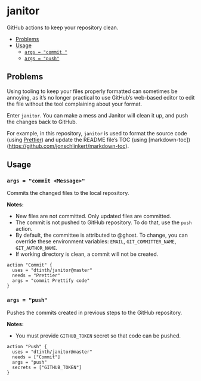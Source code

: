 # janitor

GitHub actions to keep your repository clean.

<!-- toc -->

- [Problems](#problems)
- [Usage](#usage)
  - [`args = "commit "`](#args--commit-)
  - [`args = "push"`](#args--push)

<!-- tocstop -->

## Problems

Using tooling to keep your files properly formatted can sometimes be annoying, as it’s no longer practical to use GitHub’s web-based editor to edit the file without the tool complaining about your format.

Enter `janitor`. You can make a mess and Janitor will clean it up, and push the changes back to GitHub.

For example, in this repository, `janitor` is used to format the source code (using [Prettier](https://github.com/prettier/prettier)) and update the README file’s TOC (using [markdown-toc])(https://github.com/jonschlinkert/markdown-toc).

## Usage

### `args = "commit <Message>"`

Commits the changed files to the local repository.

**Notes:**

- New files are not committed. Only updated files are committed.
- The commit is not pushed to GitHub repository. To do that, use the `push` action.
- By default, the committee is attributed to @ghost. To change, you can override these environment variables: `EMAIL`, `GIT_COMMITTER_NAME`, `GIT_AUTHOR_NAME`.
- If working directory is clean, a commit will not be created.

```
action "Commit" {
  uses = "dtinth/janitor@master"
  needs = "Prettier"
  args = "commit Prettify code"
}
```

### `args = "push"`

Pushes the commits created in previous steps to the GitHub repository.

**Notes:**

- You must provide `GITHUB_TOKEN` secret so that code can be pushed.

```
action "Push" {
  uses = "dtinth/janitor@master"
  needs = ["Commit"]
  args = "push"
  secrets = ["GITHUB_TOKEN"]
}
```

